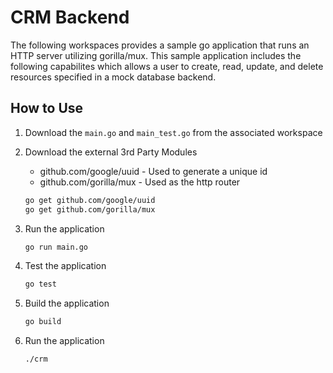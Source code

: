 # CRM Backend

The following workspaces provides a sample go application that runs an HTTP server utilizing gorilla/mux. This sample application includes the following capabilites which allows a user to create, read, update, and delete resources specified in a mock database backend. 

## How to Use

1. Download the `main.go` and `main_test.go` from the associated workspace
2. Download the external 3rd Party Modules
    - github.com/google/uuid - Used to generate a unique id
    - github.com/gorilla/mux - Used as the http router

    ```bash
    go get github.com/google/uuid
    go get github.com/gorilla/mux
    ```
3. Run the application

    ```bash
    go run main.go
    ```
4. Test the application

    ```bash
    go test
    ```
5. Build the application

    ```bash
    go build
    ```
6. Run the application

    ```bash
    ./crm
    ```